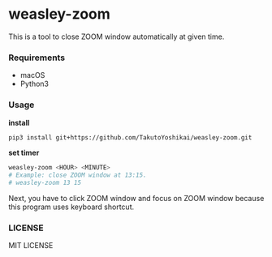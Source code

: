 # weasley-zoom
This is a tool to close ZOOM window automatically at given time. 

### Requirements
* macOS
* Python3

### Usage
**install**
```bash
pip3 install git+https://github.com/TakutoYoshikai/weasley-zoom.git
```

**set timer**
```bash
weasley-zoom <HOUR> <MINUTE>
# Example: close ZOOM window at 13:15.
# weasley-zoom 13 15 
```

Next, you have to click ZOOM window and focus on ZOOM window because this program uses keyboard shortcut.

### LICENSE
MIT LICENSE
